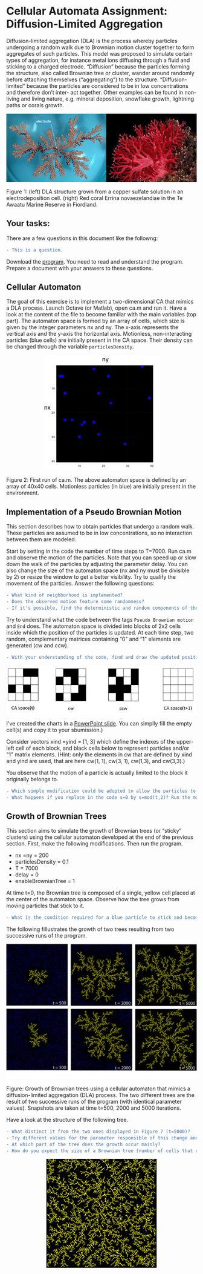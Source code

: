 # Cellular Automata Assignment: Diffusion-Limited Aggregation

Diffusion-limited aggregation (DLA) is the process whereby particles undergoing a random walk due to Brownian motion cluster together to form aggregates of such particles. This model was proposed to simulate certain types of aggregation, for instance metal ions diffusing through a fluid and sticking to a charged electrode. “Diffusion” because the particles forming the structure, also called Brownian tree or cluster, wander around randomly before attaching themselves (“aggregating”) to the structure. “Diffusion-limited” because the particles are considered to be in low concentrations and therefore don’t inter- act together. Other examples can be found in non-living and living nature, e.g. mineral deposition, snowflake growth, lightning paths or corals growth.


![image1](ca/CA1.png)


Figure 1: (left) DLA structure grown from a copper sulfate solution in an electrodeposition cell. (right) Red coral Errina novaezelandiae in the Te Awaatu Marine Reserve in Fiordland.

## Your tasks:
There are a few questions in this document like the followng:
```diff
- This is a question.
```
Download the [program](ca.m). You need to read and understand the program. Prepare a document with your answers to these questions.

## Cellular Automaton

The goal of this exercise is to implement a two-dimensional CA that mimics a DLA process. Launch Octave (or Matlab), open ca.m and run it.  Have a look at the content of the file to become familiar with the main variables (top part). The automaton space is formed by an array of cells, which size is given by the integer parameters nx and ny. The x-axis represents the vertical axis and the y-axis the horizontal axis.  Motionless, non-interacting particles (blue cells) are initially present in the CA space. Their density can be changed through the variable `particlesDensity`.

<p align="center">
  <img src="ca/CA2.JPG/">
</p>

Figure 2: First run of ca.m.  The above automaton space is defined by an array of
40x40 cells. Motionless particles (in blue) are initially present in the environment.

## Implementation of a Pseudo Brownian Motion

This section describes how to obtain particles that undergo a random walk. These particles are assumed to be in low concentrations, so no interaction between them are modeled.

Start by setting in the code the number of time steps to T=7000. Run ca.m and observe the motion of the particles. Note that you can speed up or slow down the walk
of the particles by adjusting the parameter delay. You can also change the size of the
automaton space (nx and ny must be divisible by 2) or resize the window to get a better visibility. Try to qualify the movement of the particles.
Answer the following questions:
```diff
- What kind of neighborhood is implemented? 
- Does the observed motion feature some randomness?
- If it's possible, find the deterministic and random components of the motion.
```

Try to understand what the code between the tags `Pseudo Brownian motion` and `End` does. The automaton space is divided into blocks of 2x2 cells inside which the position of the particles is updated. At each time step, two random, complementary matrices containing “0" and “1" elements are generated (cw and ccw). 
```diff
- With your understanding of the code, find and draw the updated position of the particles at time t+1 for the initial configuration of the following 4x4 CA. 
```
<p align="center">
  <img src="ca/CA3.png/">
</p>

I've created the charts in a [PowerPoint slide](ca/CA_assignment.pptx). You can simplly fill the empty cell(s) and copy it to your sbumission.)

Consider vectors xind =yind = [1, 3] which define the indexes of the upper-left cell of each block, and black cells below to represent particles and/or “1" matrix elements.
(Hint: only the elements in cw that are defined by xind and yind are used, that are here cw(1, 1), cw(3, 1), cw(1,3), and cw(3,3).)



You observe that the motion of a particle is actually limited to the block it originally belongs to. 
```diff
- Which simple modification could be adopted to allow the particles to move across the entire automaton space? 
- What happens if you replace in the code s=0 by s=mod(t,2)? Run the modified program, observe and comment the new motion of the particles 
```
## Growth of Brownian Trees
This section aims to simulate the growth of Brownian trees (or “sticky” clusters) using the cellular automaton developed at the end of the previous section. First, make
the following modifications. Then run the program.
- nx =ny = 200
- particlesDensity = 0.1
- T = 7000
- delay = 0
- enableBrownianTree = 1

At time t=0, the Brownian tree is composed of a single, yellow cell placed at the center of the automaton space. Observe how the tree grows from moving particles that stick
to it. 
```diff
- What is the condition required for a blue particle to stick and become part of the tree? 
```
The following fillustrates the growth of two trees resulting from two successive runs of the program.
<p align="center">
  <img src="ca/CA4.png/">
</p>
Figure: Growth of Brownian trees using a cellular automaton that mimics a diffusion-limited aggregation (DLA) process. The two different trees are the result of two successive runs of the program (with identical parameter values). Snapshots are taken at time t=500, 2000 and 5000 iterations.

Have a look at the structure of the following tree. 
```diff
- What distinct it from the two ones displayed in Figure 7 (t=5000)?
- Try different values for the parameter responsible of this change and observe how it affects the structure of the tree.
- At which part of the tree does the growth occur mainly?
- How do you expect the size of a Brownian tree (number of cells that compose it) to vary in function of the time?
```
<p align="center">
  <img src="ca/CA5.png/">
</p>
